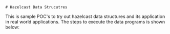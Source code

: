     # Hazelcast Data Strucutres

This is sample POC's to try out hazelcast data structures and its application in real world applications.
The steps to execute the data programs is shown below:
